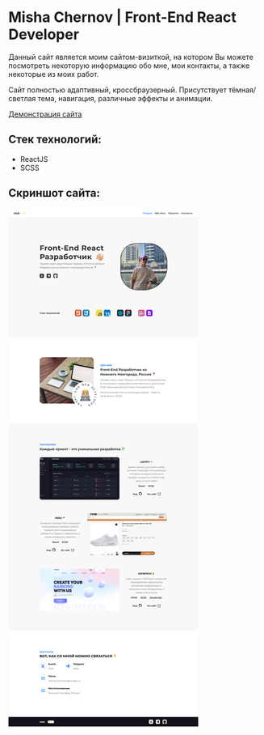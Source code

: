 # Misha Chernov | Front-End React Developer

Данный сайт является моим сайтом-визиткой, на котором Вы можете посмотреть некоторую информацию обо мне, мои контакты, а также некоторые из моих работ.

Сайт полностью адаптивный, кроссбраузерный. Присутствует тёмная/светлая тема, навигация, различные эффекты и анимации.

[Демонстрация сайта](https://mid1i.github.io/Portfolio/)

## Стек технологий:
- ReactJS
- SCSS

## Скриншот сайта:
<img alt="Скриншот Сайта" src="./src/assets/images/website-screenshot.jpg"/>
